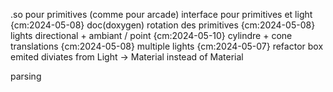 .so pour primitives (comme pour arcade)
interface pour primitives et light {cm:2024-05-08}
doc(doxygen)
rotation des primitives {cm:2024-05-08}
lights directional + ambiant / point {cm:2024-05-10}
cylindre + cone
translations {cm:2024-05-08}
multiple lights {cm:2024-05-07}
refactor box
emited diviates from Light -> Material instead of Material

parsing